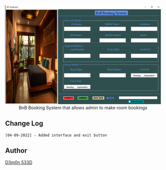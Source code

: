 
<p align="center">
<img src="https://github.com/d3m0n-533d/bnb-booking-system/blob/main/Screenshot%20(52).png"/>
BnB Booking System that allows admin to make room bookings
</p>

## Change Log
```plain
[04-09-2022] - Added interface and exit button
```

## Author
[D3m0n 533D](https://github.com/d3m0n-533d)
